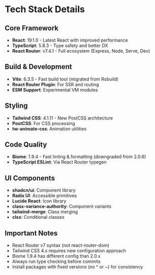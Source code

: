 # Tech Stack Details

## Core Framework
- **React**: 19.1.0 - Latest React with improved performance
- **TypeScript**: 5.8.3 - Type safety and better DX
- **React Router**: v7.4.1 - Full ecosystem (Express, Node, Serve, Dev)

## Build & Development
- **Vite**: 6.3.5 - Fast build tool (migrated from Rsbuild)
- **React Router Plugin**: For SSR and routing
- **ESM Support**: Experimental VM modules

## Styling
- **Tailwind CSS**: 4.1.11 - New PostCSS architecture
- **PostCSS**: For CSS processing
- **tw-animate-css**: Animation utilities

## Code Quality
- **Biome**: 1.9.4 - Fast linting & formatting (downgraded from 2.0.6)
- **TypeScript ESLint**: Via React Router typegen

## UI Components
- **shadcn/ui**: Component library
- **Radix UI**: Accessible primitives
- **Lucide React**: Icon library
- **class-variance-authority**: Component variants
- **tailwind-merge**: Class merging
- **clsx**: Conditional classes

## Important Notes
- React Router v7 syntax (not react-router-dom)
- Tailwind CSS 4.x requires new configuration approach
- Biome 1.9.4 has different config than 2.0.x
- Always run type checking before commits
- Install packages with fixed versions (no ^ or ~) for consistency